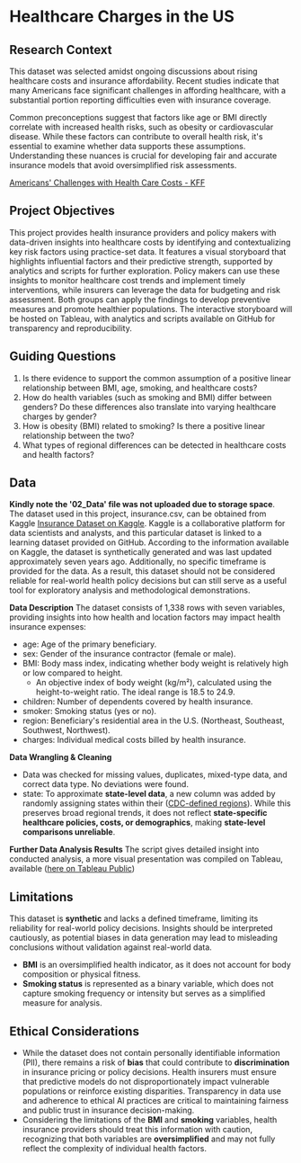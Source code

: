 # Healthcare Charges in the US 

## Research Context
This dataset was selected amidst ongoing discussions about rising healthcare costs and insurance affordability. Recent studies indicate that many Americans face significant challenges in affording healthcare, with a substantial portion reporting difficulties even with insurance coverage. 

Common preconceptions suggest that factors like age or BMI directly correlate with increased health risks, such as obesity or cardiovascular disease. While these factors can contribute to overall health risk, it's essential to examine whether data supports these assumptions. Understanding these nuances is crucial for developing fair and accurate insurance models that avoid oversimplified risk assessments.

[Americans' Challenges with Health Care Costs - KFF](https://www.kff.org/health-costs/issue-brief/americans-challenges-with-health-care-costs/)

## Project Objectives 
This project provides health insurance providers and policy makers with data-driven insights into healthcare costs by identifying and contextualizing key risk factors using practice-set data. It features a visual storyboard that highlights influential factors and their predictive strength, supported by analytics and scripts for further exploration. Policy makers can use these insights to monitor healthcare cost trends and implement timely interventions, while insurers can leverage the data for budgeting and risk assessment. Both groups can apply the findings to develop preventive measures and promote healthier populations. The interactive storyboard will be hosted on Tableau, with analytics and scripts available on GitHub for transparency and reproducibility.

## Guiding Questions
1.	Is there evidence to support the common assumption of a positive linear relationship between BMI, age, smoking, and healthcare costs?
2.	How do health variables (such as smoking and BMI) differ between genders? Do these differences also translate into varying healthcare charges by gender?
3.	How is obesity (BMI) related to smoking? Is there a positive linear relationship between the two?
4.	What types of regional differences can be detected in healthcare costs and health factors?

## Data 
**Kindly note the '02_Data' file was not uploaded due to storage space**.  
The dataset used in this project, insurance.csv, can be obtained from Kaggle [Insurance Dataset on Kaggle](https://www.kaggle.com/datasets/mirichoi0218/insurance/data). Kaggle is a collaborative platform for data scientists and analysts, and this particular dataset is linked to a learning dataset provided on GitHub. According to the information available on Kaggle, the dataset is synthetically generated and was last updated approximately seven years ago. Additionally, no specific timeframe is provided for the data. As a result, this dataset should not be considered reliable for real-world health policy decisions but can still serve as a useful tool for exploratory analysis and methodological demonstrations. 

**Data Description**
The dataset consists of 1,338 rows with seven variables, providing insights into how health and location factors may impact health insurance expenses:  
- age: Age of the primary beneficiary.  
- sex: Gender of the insurance contractor (female or male).  
- BMI: Body mass index, indicating whether body weight is relatively high or low compared to height.  
  - An objective index of body weight (kg/m²), calculated using the height-to-weight ratio. The ideal range is 18.5 to 24.9.  
- children: Number of dependents covered by health insurance.  
- smoker: Smoking status (yes or no).  
- region: Beneficiary's residential area in the U.S. (Northeast, Southeast, Southwest, Northwest).  
- charges: Individual medical costs billed by health insurance.  

**Data Wrangling & Cleaning** 
-	Data was checked for missing values, duplicates, mixed-type data, and correct data type. No deviations were found. 
- state: To approximate **state-level data**, a new column was added by randomly assigning states within their ([CDC-defined regions](https://www2.census.gov/geo/pdfs/maps-data/maps/reference/us_regdiv.pdf)). While this preserves broad regional trends, it does not reflect **state-specific healthcare policies, costs, or demographics**, making **state-level comparisons unreliable**.

**Further Data Analysis Results** 
The script gives detailed insight into conducted analysis, a more visual presentation was compiled on Tableau, available ([here on Tableau Public](https://public.tableau.com/views/Dashboard_US_Healthcharges_DA77/USHealthcareCharges?:language=en-GB&:sid=&:redirect=auth&:display_count=n&:origin=viz_share_link))

## Limitations  
This dataset is **synthetic** and lacks a defined timeframe, limiting its reliability for real-world policy decisions. Insights should be interpreted cautiously, as potential biases in data generation may lead to misleading conclusions without validation against real-world data.  

- **BMI** is an oversimplified health indicator, as it does not account for body composition or physical fitness.  
- **Smoking status** is represented as a binary variable, which does not capture smoking frequency or intensity but serves as a simplified measure for analysis.  

## Ethical Considerations 
- While the dataset does not contain personally identifiable information (PII), there remains a risk of **bias** that could contribute to **discrimination** in insurance pricing or policy decisions. Health insurers must ensure that predictive models do not disproportionately impact vulnerable populations or reinforce existing disparities. Transparency in data use and adherence to ethical AI practices are critical to maintaining fairness and public trust in insurance decision-making.  
- Considering the limitations of the **BMI** and **smoking** variables, health insurance providers should treat this information with caution, recognizing that both variables are **oversimplified** and may not fully reflect the complexity of individual health factors.
